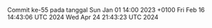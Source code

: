 Commit ke-55 pada tanggal Sun Jan 01 14:00 2023 +0100
Fri Feb 16 14:43:06 UTC 2024
Wed Apr 24 21:43:23 UTC 2024
